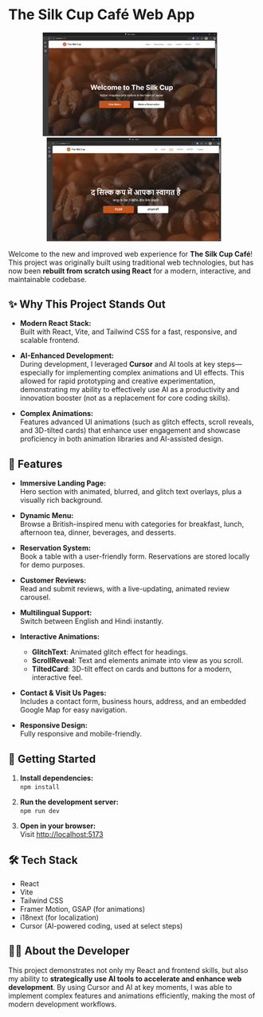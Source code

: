 # The Silk Cup Café Web App

<!-- Demo Images Side by Side -->
<div align="center">
  <img src="src/assets/demo-english.png" alt="Demo English" width="350" style="margin-right: 16px;"/>
  <img src="src/assets/demo-hindi.png" alt="Demo Hindi" width="350"/>
</div>

Welcome to the new and improved web experience for **The Silk Cup Café**!  
This project was originally built using traditional web technologies, but has now been **rebuilt from scratch using React** for a modern, interactive, and maintainable codebase.

## ✨ Why This Project Stands Out

- **Modern React Stack:**  
  Built with React, Vite, and Tailwind CSS for a fast, responsive, and scalable frontend.

- **AI-Enhanced Development:**  
  During development, I leveraged **Cursor** and AI tools at key steps—especially for implementing complex animations and UI effects. This allowed for rapid prototyping and creative experimentation, demonstrating my ability to effectively use AI as a productivity and innovation booster (not as a replacement for core coding skills).

- **Complex Animations:**  
  Features advanced UI animations (such as glitch effects, scroll reveals, and 3D-tilted cards) that enhance user engagement and showcase proficiency in both animation libraries and AI-assisted design.

## 🌟 Features

- **Immersive Landing Page:**  
  Hero section with animated, blurred, and glitch text overlays, plus a visually rich background.

- **Dynamic Menu:**  
  Browse a British-inspired menu with categories for breakfast, lunch, afternoon tea, dinner, beverages, and desserts.

- **Reservation System:**  
  Book a table with a user-friendly form. Reservations are stored locally for demo purposes.

- **Customer Reviews:**  
  Read and submit reviews, with a live-updating, animated review carousel.

- **Multilingual Support:**  
  Switch between English and Hindi instantly.

- **Interactive Animations:**  
  - **GlitchText**: Animated glitch effect for headings.
  - **ScrollReveal**: Text and elements animate into view as you scroll.
  - **TiltedCard**: 3D-tilt effect on cards and buttons for a modern, interactive feel.

- **Contact & Visit Us Pages:**  
  Includes a contact form, business hours, address, and an embedded Google Map for easy navigation.

- **Responsive Design:**  
  Fully responsive and mobile-friendly.

## 🚀 Getting Started

1. **Install dependencies:**  
   `npm install`

2. **Run the development server:**  
   `npm run dev`

3. **Open in your browser:**  
   Visit [http://localhost:5173](http://localhost:5173)

## 🛠️ Tech Stack

- React
- Vite
- Tailwind CSS
- Framer Motion, GSAP (for animations)
- i18next (for localization)
- Cursor (AI-powered coding, used at select steps)

## 🧑‍💻 About the Developer

This project demonstrates not only my React and frontend skills, but also my ability to **strategically use AI tools to accelerate and enhance web development**. By using Cursor and AI at key moments, I was able to implement complex features and animations efficiently, making the most of modern development workflows.

